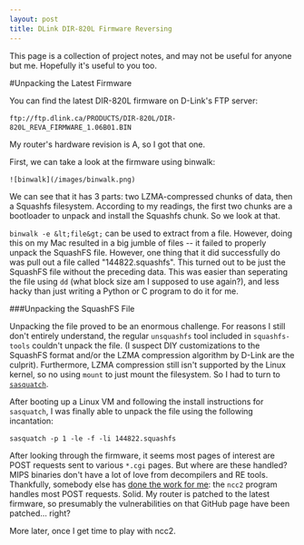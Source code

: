 ```yaml
---
layout: post
title: DLink DIR-820L Firmware Reversing
---
```


This page is a collection of project notes, and may not be useful for
anyone but me. Hopefully it's useful to you too.

#Unpacking the Latest Firmware

You can find the latest DIR-820L firmware on D-Link's FTP server:

	ftp://ftp.dlink.ca/PRODUCTS/DIR-820L/DIR-820L_REVA_FIRMWARE_1.06B01.BIN

My router's hardware revision is A, so I got that one.

First, we can take a look at the firmware using binwalk:

	![binwalk](/images/binwalk.png)

We can see that it has 3 parts: two LZMA-compressed chunks of data, then a
Squashfs filesystem. According to my readings, the first two chunks are a
bootloader to unpack and install the Squashfs chunk. So we look at that.

`binwalk -e &lt;file&gt;` can be used to extract from a file.  However, doing
this on my Mac resulted in a big jumble of files -- it failed to properly
unpack the SquashFS file. However, one thing that it did successfully do was
pull out a file called "144822.squashfs". This turned out to be just the
SquashFS file without the preceding data. This was easier than seperating the
file using `dd` (what block size am I supposed to use again?), and less hacky
than just writing a Python or C program to do it for me.

###Unpacking the SquashFS File

Unpacking the file proved to be an enormous challenge. For reasons I still
don't entirely understand, the regular `unsquashfs` tool included in
`squashfs-tools` couldn't unpack the file. (I suspect DIY customizations to the
SquashFS format and/or the LZMA compression algorithm by D-Link are the
culprit). Furthermore, LZMA compression still isn't supported by the Linux
kernel, so no using `mount` to just mount the filesystem. So I had to turn to
[`sasquatch`](https://github.com/devttys0/sasquatch).

After booting up a Linux VM and following the install instructions for
`sasquatch`, I was finally able to unpack the file using the
following incantation:
	
	sasquatch -p 1 -le -f -li 144822.squashfs

After looking through the firmware, it seems most pages of interest are POST
requests sent to various `*.cgi` pages. But where are these handled? MIPS
binaries don't have a lot of love from decompilers and RE tools. Thankfully,
somebody else has [done the work for
me](https://github.com/darkarnium/secpub/tree/master/Multivendor/ncc2): the
`ncc2` program handles most POST requests. Solid. My router is patched to the
latest firmware, so presumably the vulnerabilities on that GitHub page have
been patched... right?

More later, once I get time to play with ncc2.

